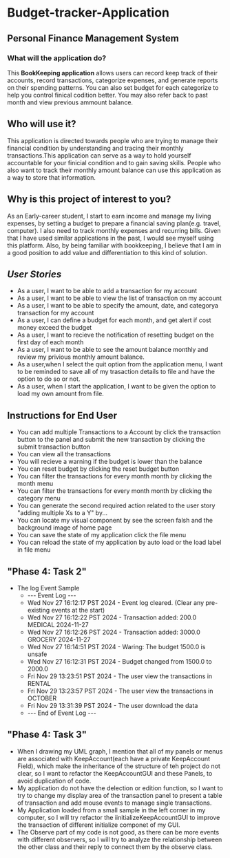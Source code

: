# Budget-tracker-Application
## Personal Finance Management System

### What will the application do?
  This **BookKeeping application** allows users can record keep track of their accounts, record transactions, categorize expenses, and generate reports on their spending patterns. You can also set budget for each categorize to help you control finical codition better. You may also refer back to past month and view previous ammount balance.

## Who will use it?
This application is directed towards people who are trying to manage their financial condition by understanding and tracing their monthly transactions.This application can serve as a way to hold yourself accountable for your finicial condition and to gain saving skills. People who also want to track their monthly amount balance can use this application as a way to store that information.
## Why is this project of interest to you?
 As an Early-career student, I start to earn income and manage my living expenses, by setting a budget to prepare a financial saving plan(e.g. travel, computer). I also need to track monthly expenses and recurring bills. Given that I have used similar applications in the past, I would see myself using this platform. Also, by being familiar with bookkeeping, I believe that I am in a good position to add value and differentiation to this kind of solution.

## *User Stories*
- As a user, I want to be able to add a transaction for my account
- As a user, I want to be able to view the list of transaction on my account
- As a user, I want to be able to specify the amount, date, and categorya transaction for my account
- As a user, I can define a budget for each month, and get alert if cost money exceed the budget
- As a user, I want to recieve the notification of resetting budget on the first day of each month
- As a user, I want to be able to see the amount balance monthly and review my privious monthly amount balance.
- As a user,when I select the quit option from the application menu, I want to be reminded to save all of my trasaction details to file and have the option to do so or not.
- As a user, when I start the application, I want to be given the option to load my own amount from file.

## Instructions for End User
- You can add multiple Transactions to a Account by click the transaction button to the panel and submit the new transaction by clicking the submit transaction button
- You can view all the transactions
- You will recieve a warning if the budget is lower than the balance
- You can reset budget by clicking the reset budget button
- You can filter the transactions for every month month by clicking the month menu
- You can filter the transactions for every month month by clicking the category menu
- You can generate the second required action related to the user story "adding multiple Xs to a Y" by...
- You can locate my visual component by see the screen falsh and the background image of home page
- You can save the state of my application click the file menu
- You can reload the state of my application by auto load or the load label in file menu

## "Phase 4: Task 2"
- The log Event Sample
    - --- Event Log ---
    - Wed Nov 27 16:12:17 PST 2024 - Event log cleared.
    (Clear any pre-existing events at the start)
    - Wed Nov 27 16:12:22 PST 2024 - Transaction added: 200.0 MEDICAL 2024-11-27
    - Wed Nov 27 16:12:26 PST 2024 - Transaction added: 3000.0        GROCERY 2024-11-27
    - Wed Nov 27 16:14:51 PST 2024 - Waring: The budget 1500.0 is unsafe
    - Wed Nov 27 16:12:31 PST 2024 - Budget changed from 1500.0 to 2000.0
    - Fri Nov 29 13:23:51 PST 2024 - The user view the transactions in RENTAL
    - Fri Nov 29 13:23:57 PST 2024 - The user view the transactions in OCTOBER
    - Fri Nov 29 13:31:39 PST 2024 - The user download the data
    - --- End of Event Log ---

## "Phase 4: Task 3"
- When I drawing my UML graph, I mention that all of my panels or menus are associated with KeepAccount(each have a private KeepAccount Field), which make the inheritance of the structure of teh project do not clear, so I want to refactor the KeepAccountGUI and these Panels, to avoid duplication of code.
- My application do not have the delection or edition function, so I want to try to change my display area of the transaction panel to present a table of transaction and add mouse events to manage single transactions. 
- My Application loaded from a small sample in the left corner in my computer, so I will try refactor the iinitializeKeepAccountGUI to improve the transaction of different initialize componet of my GUI.
- The Observe part of my code is not good, as there can be more events with different observers, so I will try to analyze the relationship between the other class and their reply to connect them by the observe class.
